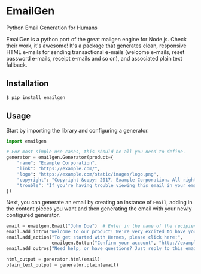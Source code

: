 EmailGen
========

Python Email Generation for Humans

EmailGen is a python port of the great mailgen engine for Node.js. Check their
work, it's awesome! It's a package that generates clean, responsive HTML
e-mails for sending transactional e-mails (welcome e-mails, reset password
e-mails, receipt e-mails and so on), and associated plain text fallback.

## Installation

```
$ pip install emailgen
```

## Usage

Start by importing the library and configuring a generator.


```python
import emailgen

# For most simple use cases, this should be all you need to define.
generator = emailgen.Generator(product={
    "name": "Example Corporation",
    "link": "https://example.com/",
    "logo": "https://example.com/static/images/logo.png",
    "copyright": "Copyright &copy; 2017, Example Corporation. All rights reserved.",
    "trouble": "If you're having trouble viewing this email in your email, view it <a href="#">here</a>."
})
```

Next, you can generate an email by creating an instance of `Email`, adding in
the content pieces you want and then generating the email with your newly
configured generator.

```python
email = emailgen.Email("John Doe")  # Enter in the name of the recipient
email.add_intro("Welcome to our product! We're very excited to have you on board.")
email.add_action("To get started with Hermes, please click here:",
                 emailgen.Button("Confirm your account", "http://example.com/confirm-account"))
email.add_outros("Need help, or have questions? Just reply to this email, we'd love to help.")

html_output = generator.html(email)
plain_text_output = generator.plain(email)
```
